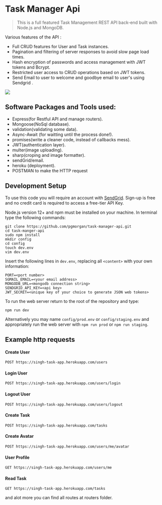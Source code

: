 # Task Manager Api
> This is a full featured Task Management REST API back-end built with Node.js and MongoDB.


Various features of the API :
- Full CRUD features for User and Task instances.
- Pagination and filtering of server responses to avoid slow page load times.
- Hash encryption of passwords and access management with JWT tokens and Bcrypt.  
- Restricted user access to CRUD operations based on JWT tokens.
- Send Email to user to welcome and goodbye email to user's using Sendgrid .

![](header.png)

## Software Packages and Tools used:

* Express(for Restful API and manage routers).
* Mongoose(NoSql database).
* validation(validating some data).
* Async-Await (for waitting until the process done!).
* promises(write a cleaner code, instead of callbacks mess).
* JWT(authentication layer).
* multer(image uploading).
* sharp(croping and image formatter).
* sendGrid/email.
* heroku (deployment).
* POSTMAN to make the HTTP request 


## Development Setup

To use this code you will require an account with [SendGrid](https://signup.sendgrid.com/).  Sign-up is free and no credit card is required to access a free-tier API Key.

Node.js version 12+ and npm must be installed on your machine.  In terminal type the following commands:
```
git clone https://github.com/pgmorgan/task-manager-api.git
cd task-manger-api
sudo npm install
mkdir config
cd config
touch dev.env
vim dev.env
```

Insert the following lines in `dev.env`, replacing all `<content>` with your own information:

```
PORT=<port number>
SGMAIL_EMAIL=<your email address>
MONGODB_URL=<mongodb connection string>
SENDGRID_API_KEY=<api key>
JWT_SECRET=<unique key of your choice to generate JSON web tokens>
```

To run the web server return to the root of the repository and type:
```
npm run dev
```
Alternatively you may name `config/prod.env` or `config/staging.env` and appropriately run the web server with `npm run prod` or `npm run staging`.

## Example http requests

#### Create User 


```
POST https://singh-task-app.herokuapp.com/users
```

#### Login User

```
POST https://singh-task-app.herokuapp.com/users/login
```
#### Logout User 

```
POST https://singh-task-app.herokuapp.com/users/logout
```
#### Create Task 

```
POST https://singh-task-app.herokuapp.com/tasks
```
#### Create Avatar

```
POST https://singh-task-app.herokuapp.com/users/me/avatar
```
#### User Profile

```
GET https://singh-task-app.herokuapp.com/users/me
```
#### Read Task 

```
GET https://singh-task-app.herokuapp.com/tasks
```

and alot more you can find all routes at routers folder.

